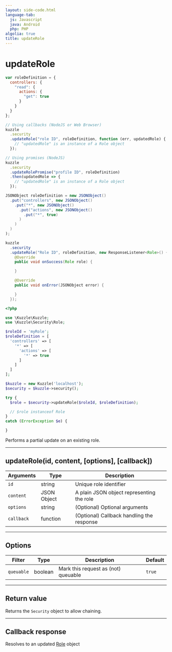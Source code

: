 ```yaml
---
layout: side-code.html
language-tab:
  js: Javascript
  java: Android
  php: PHP
algolia: true
title: updateRole
---
```


# updateRole

```js
var roleDefinition = {
  controllers: {
    "read": {
      actions: {
        "get": true
      }
    }
  }
};

// Using callbacks (NodeJS or Web Browser)
kuzzle
  .security
  .updateRole("role ID", roleDefinition, function (err, updatedRole) {
    // "updatedRole" is an instance of a Role object
  });

// Using promises (NodeJS)
kuzzle
  .security
  .updateRolePromise("profile ID", roleDefinition)
  .then(updatedRole => {
    // "updatedRole" is an instance of a Role object
  });
```

```java
JSONObject roleDefinition = new JSONObject()
  .put("controllers", new JSONObject()
    .put("*", new JSONObject()
      .put("actions", new JSONObject()
        .put("*", true)
      )
    )
  )
);

kuzzle
  .security
  .updateRole("Role ID", roleDefinition, new ResponseListener<Role>() {
    @Override
    public void onSuccess(Role role) {

    }

    @Override
    public void onError(JSONObject error) {

    }
  });
```

```php
<?php

use \Kuzzle\Kuzzle;
use \Kuzzle\Security\Role;

$roleId = 'myRole';
$roleDefinition = [
  'controllers' => [
    '*' => [
      'actions' => [
        '*' => true
      ]
    ]
  ]
];

$kuzzle = new Kuzzle('localhost');
$security = $kuzzle->security();

try {
  $role = $security->updateRole($roleId, $roleDefinition);

  // $role instanceof Role
}
catch (ErrorException $e) {

}
```

Performs a partial update on an existing role.

---

## updateRole(id, content, [options], [callback])

| Arguments | Type | Description |
|---------------|---------|----------------------------------------|
| ``id`` | string | Unique role identifier |
| ``content`` | JSON Object | A plain JSON object representing the role |
| ``options`` | string | (Optional) Optional arguments |
| ``callback`` | function | (Optional) Callback handling the response |

---

## Options

| Filter | Type | Description | Default |
|---------------|---------|----------------------------------------|---------|
| ``queuable`` | boolean | Mark this request as (not) queuable | ``true`` |

---

## Return value

Returns the `Security` object to allow chaining.

---

## Callback response

Resolves to an updated [Role](/sdk-reference/role) object
